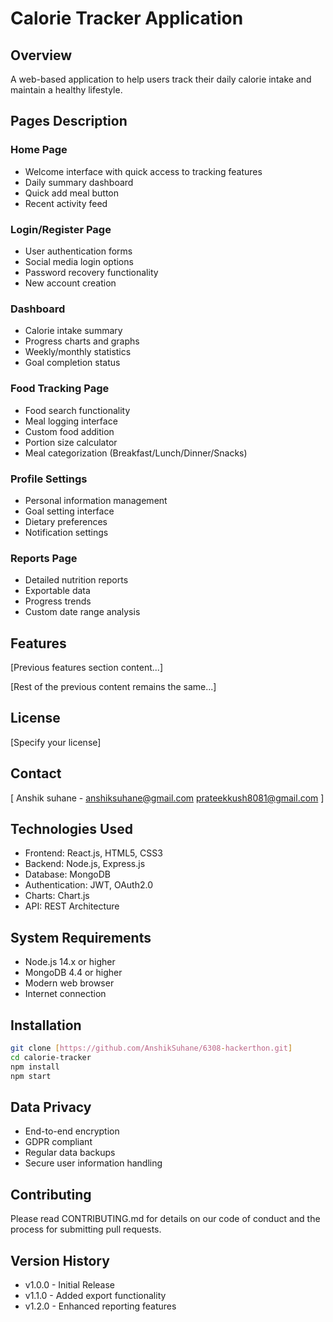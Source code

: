 # Calorie Tracker Application

## Overview
A web-based application to help users track their daily calorie intake and maintain a healthy lifestyle.

## Pages Description

### Home Page
- Welcome interface with quick access to tracking features
- Daily summary dashboard
- Quick add meal button
- Recent activity feed

### Login/Register Page
- User authentication forms
- Social media login options
- Password recovery functionality
- New account creation

### Dashboard
- Calorie intake summary
- Progress charts and graphs
- Weekly/monthly statistics
- Goal completion status

### Food Tracking Page
- Food search functionality
- Meal logging interface
- Custom food addition
- Portion size calculator
- Meal categorization (Breakfast/Lunch/Dinner/Snacks)

### Profile Settings
- Personal information management
- Goal setting interface
- Dietary preferences
- Notification settings

### Reports Page
- Detailed nutrition reports
- Exportable data
- Progress trends
- Custom date range analysis

## Features
[Previous features section content...]

[Rest of the previous content remains the same...]

## License
[Specify your license]

## Contact
[ 
    <!-- For Frontend -->
    Anshik suhane - anshiksuhane@gmail.com
    <!-- For Backend -->
    prateekkush8081@gmail.com
]
## Technologies Used
- Frontend: React.js, HTML5, CSS3
- Backend: Node.js, Express.js
- Database: MongoDB
- Authentication: JWT, OAuth2.0
- Charts: Chart.js
- API: REST Architecture

## System Requirements
- Node.js 14.x or higher
- MongoDB 4.4 or higher
- Modern web browser
- Internet connection

## Installation
```bash
git clone [https://github.com/AnshikSuhane/6308-hackerthon.git]
cd calorie-tracker
npm install
npm start
```

## Data Privacy
- End-to-end encryption
- GDPR compliant
- Regular data backups
- Secure user information handling

## Contributing
Please read CONTRIBUTING.md for details on our code of conduct and the process for submitting pull requests.

## Version History
- v1.0.0 - Initial Release
- v1.1.0 - Added export functionality
- v1.2.0 - Enhanced reporting features
